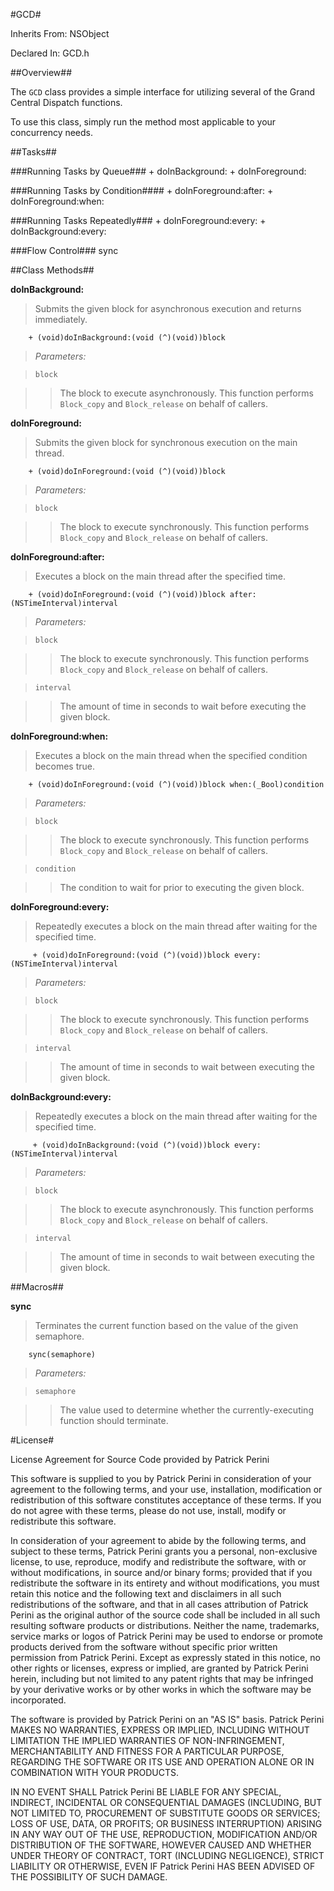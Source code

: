 #GCD#



Inherits From:    NSObject

Declared In:      GCD.h


##Overview##

The `GCD` class provides a simple interface for utilizing several of the Grand Central Dispatch functions.

To use this class, simply run the method most applicable to your concurrency needs. 

##Tasks##

###Running Tasks by Queue###
    + doInBackground:
    + doInForeground:
    
###Running Tasks by Condition####
    + doInForeground:after:
    + doInForeground:when:

###Running Tasks Repeatedly###
    + doInForeground:every:
    + doInBackground:every:

###Flow Control###
    sync


##Class Methods##

**doInBackground:**

>Submits the given block for asynchronous execution and returns immediately.

        + (void)doInBackground:(void (^)(void))block

>*Parameters:*

>`block`

>>The block to execute asynchronously. This function performs `Block_copy` and `Block_release` on behalf of callers.

**doInForeground:**

>Submits the given block for synchronous execution on the main thread.

        + (void)doInForeground:(void (^)(void))block

>*Parameters:*

>`block`

>>The block to execute synchronously. This function performs `Block_copy` and `Block_release` on behalf of callers.

**doInForeground:after:**

>Executes a block on the main thread after the specified time.

        + (void)doInForeground:(void (^)(void))block after:(NSTimeInterval)interval

>*Parameters:*

>`block`

>>The block to execute synchronously. This function performs `Block_copy` and `Block_release` on behalf of callers.

>`interval`

>>The amount of time in seconds to wait before executing the given block.

**doInForeground:when:**

>Executes a block on the main thread when the specified condition becomes true.

        + (void)doInForeground:(void (^)(void))block when:(_Bool)condition

>*Parameters:*

>`block`

>>The block to execute synchronously. This function performs `Block_copy` and `Block_release` on behalf of callers.

>`condition`

>>The condition to wait for prior to executing the given block.

**doInForeground:every:**

>Repeatedly executes a block on the main thread after waiting for the specified time.

         + (void)doInForeground:(void (^)(void))block every:(NSTimeInterval)interval

>*Parameters:*

>`block`

>>The block to execute synchronously. This function performs `Block_copy` and `Block_release` on behalf of callers.

>`interval`

>>The amount of time in seconds to wait between executing the given block.

**doInBackground:every:**

>Repeatedly executes a block on the main thread after waiting for the specified time.

         + (void)doInBackground:(void (^)(void))block every:(NSTimeInterval)interval

>*Parameters:*

>`block`

>>The block to execute asynchronously. This function performs `Block_copy` and `Block_release` on behalf of callers.

>`interval`

>>The amount of time in seconds to wait between executing the given block.

##Macros##

**sync**

>Terminates the current function based on the value of the given semaphore.

        sync(semaphore)

>*Parameters:*

>`semaphore`

>>The value used to determine whether the currently-executing function should terminate.

#License#

License Agreement for Source Code provided by Patrick Perini

This software is supplied to you by Patrick Perini in consideration of your agreement to the following terms, and your use, installation, modification or redistribution of this software constitutes acceptance of these terms. If you do not agree with these terms, please do not use, install, modify or redistribute this software.

In consideration of your agreement to abide by the following terms, and subject to these terms, Patrick Perini grants you a personal, non-exclusive license, to use, reproduce, modify and redistribute the software, with or without modifications, in source and/or binary forms; provided that if you redistribute the software in its entirety and without modifications, you must retain this notice and the following text and disclaimers in all such redistributions of the software, and that in all cases attribution of Patrick Perini as the original author of the source code shall be included in all such resulting software products or distributions. Neither the name, trademarks, service marks or logos of Patrick Perini may be used to endorse or promote products derived from the software without specific prior written permission from Patrick Perini. Except as expressly stated in this notice, no other rights or licenses, express or implied, are granted by Patrick Perini herein, including but not limited to any patent rights that may be infringed by your derivative works or by other works in which the software may be incorporated.

The software is provided by Patrick Perini on an "AS IS" basis. Patrick Perini MAKES NO WARRANTIES, EXPRESS OR IMPLIED, INCLUDING WITHOUT LIMITATION THE IMPLIED WARRANTIES OF NON-INFRINGEMENT, MERCHANTABILITY AND FITNESS FOR A PARTICULAR PURPOSE, REGARDING THE SOFTWARE OR ITS USE AND OPERATION ALONE OR IN COMBINATION WITH YOUR PRODUCTS.

IN NO EVENT SHALL Patrick Perini BE LIABLE FOR ANY SPECIAL, INDIRECT, INCIDENTAL OR CONSEQUENTIAL DAMAGES (INCLUDING, BUT NOT LIMITED TO, PROCUREMENT OF SUBSTITUTE GOODS OR SERVICES; LOSS OF USE, DATA, OR PROFITS; OR BUSINESS INTERRUPTION) ARISING IN ANY WAY OUT OF THE USE, REPRODUCTION, MODIFICATION AND/OR DISTRIBUTION OF THE SOFTWARE, HOWEVER CAUSED AND WHETHER UNDER THEORY OF CONTRACT, TORT (INCLUDING NEGLIGENCE), STRICT LIABILITY OR OTHERWISE, EVEN IF Patrick Perini HAS BEEN ADVISED OF THE POSSIBILITY OF SUCH DAMAGE.